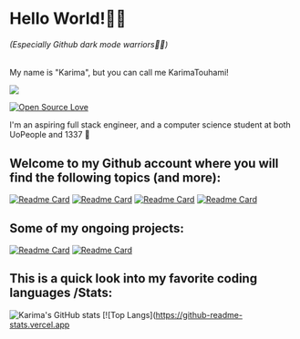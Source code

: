<h1>Hello World!🖤💜</h1>
              
<h6>(Especially Github dark mode warriors🤗🏴)</h6>

<p>My name is "Karima", but you can call me KarimaTouhami!<br><p>

[<img src="https://github.com/KarimaTouhami/KarimaTouhami/blob/main/Raven%20(1000%20%C3%97%20500%20px)%20(1).gif"/>](https://github.com/KarimaTouhami/KarimaTouhami/blob/main/Raven%20(1000%20%C3%97%20500%20px)%20(1).gif)
  
<!--![visitors](https://visitor-badge-reloaded.herokuapp.com/badge?page_id=KarimaTouhami&color=00cf00)!-->
[![Open Source Love](https://badges.frapsoft.com/os/v1/open-source.svg?v=102)](https://github.com/ellerbrock/open-source-badge/)

<div>
  <p>I'm an aspiring full stack engineer, and a computer science student at both UoPeople and 1337 💜</p>
</div>
   
<h2>Welcome to my Github account where you will find the following topics (and more):</h2>  
    
[![Readme Card](https://github-readme-stats.vercel.app/api/pin/?username=KarimaTouhami&repo=Push_Swap42&theme=tomorrow_nightblue)](https://github.com/KarimaTouhami/Push_swap42)
[![Readme Card](https://github-readme-stats.vercel.app/api/pin/?username=KarimaTouhami&repo=Mini-Talk-42&theme=tomorrow_nightblue)](https://github.com/KarimaTouhami/Mini-Talk-42)
[![Readme Card](https://github-readme-stats.vercel.app/api/pin/?username=KarimaTouhami&repo=Get_next_line42&theme=tomorrow_nightblue)](https://github.com/KarimaTouhami/Get_next_line42/settings)
[![Readme Card](https://github-readme-stats.vercel.app/api/pin/?username=KarimaTouhami&repo=Minishell-Final&theme=tomorrow_nightblue)](https://github.com/KarimaTouhami/Minishell-Final)

<h2>Some of my ongoing projects:</h2>  
    
[![Readme Card](https://github-readme-stats.vercel.app/api/pin/?username=KarimaTouhami&repo=Personal-Portfolio-Soon-&theme=tomorrow_nightblue)](https://github.com/KarimaTouhami/Personal-Portfolio-Soon-)
[![Readme Card](https://github-readme-stats.vercel.app/api/pin/?username=KarimaTouhami&repo=Personal-Blog-Soon&theme=tomorrow_nightblue)](https://github.com/KarimaTouhami/Personal-Blog-Soon)  

<h2>This is a quick look into my favorite coding languages /Stats:</h2>

![Karima's GitHub stats](https://github-readme-stats.vercel.app/api?username=KarimaTouhami&show_icons=true&theme=tomorrow_nightblue)
[![Top Langs](https://github-readme-stats.vercel.app
